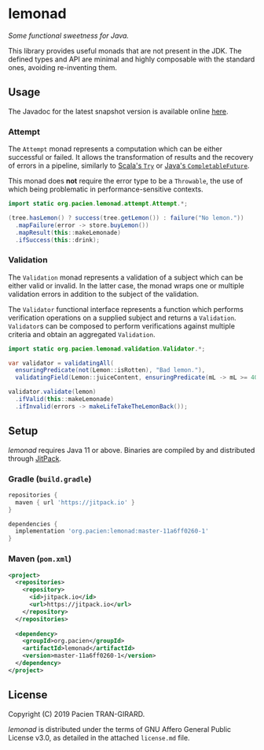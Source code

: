 # lemonad

_Some functional sweetness for Java._

This library provides useful monads that are not present in the JDK.
The defined types and API are minimal and highly composable with the standard ones, avoiding re-inventing them.


## Usage

The Javadoc for the latest snapshot version is available online [here][javadoc].

[javadoc]: https://javadoc.jitpack.io/org/pacien/lemonad/master-SNAPSHOT/javadoc/

### Attempt

The `Attempt` monad represents a computation which can be either successful or failed.
It allows the transformation of results and the recovery of errors in a pipeline,
similarly to [Scala's `Try`][scala-try] or [Java's `CompletableFuture`][java-completable-future].

This monad does __not__ require the error type to be a `Throwable`,
the use of which being problematic in performance-sensitive contexts.

[scala-try]: https://www.scala-lang.org/api/2.12.8/scala/util/Try.html
[java-completable-future]: https://docs.oracle.com/en/java/javase/11/docs/api/java.base/java/util/concurrent/CompletableFuture.html

```java
import static org.pacien.lemonad.attempt.Attempt.*;

(tree.hasLemon() ? success(tree.getLemon()) : failure("No lemon."))
  .mapFailure(error -> store.buyLemon())
  .mapResult(this::makeLemonade)
  .ifSuccess(this::drink);
```

### Validation

The `Validation` monad represents a validation of a subject which can be either valid or invalid.
In the latter case, the monad wraps one or multiple validation errors in addition to the subject of the validation.

The `Validator` functional interface represents a function which performs verification operations on a supplied subject and returns
a `Validation`.
`Validator`s can be composed to perform verifications against multiple criteria and obtain an aggregated `Validation`.

```java
import static org.pacien.lemonad.validation.Validator.*;

var validator = validatingAll(
  ensuringPredicate(not(Lemon::isRotten), "Bad lemon."),
  validatingField(Lemon::juiceContent, ensuringPredicate(mL -> mL >= 40, "Not juicy.")));

validator.validate(lemon)
  .ifValid(this::makeLemonade)
  .ifInvalid(errors -> makeLifeTakeTheLemonBack());
```


## Setup

_lemonad_ requires Java 11 or above.
Binaries are compiled by and distributed through [JitPack][jitpack-page].

[jitpack-page]: https://jitpack.io/#org.pacien/lemonad

### Gradle (`build.gradle`)

```groovy
repositories {
  maven { url 'https://jitpack.io' }
}

dependencies {
  implementation 'org.pacien:lemonad:master-11a6ff0260-1'
}
```

### Maven (`pom.xml`)

```xml
<project>
  <repositories>
    <repository>
      <id>jitpack.io</id>
      <url>https://jitpack.io</url>
    </repository>
  </repositories>
 
  <dependency>
    <groupId>org.pacien</groupId>
    <artifactId>lemonad</artifactId>
    <version>master-11a6ff0260-1</version>
  </dependency>
</project>
```


## License

Copyright (C) 2019 Pacien TRAN-GIRARD.

_lemonad_ is distributed under the terms of GNU Affero General Public License v3.0, as detailed in the attached `license.md` file.
